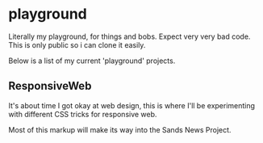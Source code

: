 # playground
Literally my playground, for things and bobs. Expect very very bad code. This is only public so i can clone it easily.

Below is a list of my current 'playground' projects.

## ResponsiveWeb

It's about time I got okay at web design, this is where I'll be experimenting with different CSS tricks for responsive web.

Most of this markup will make its way into the Sands News Project.